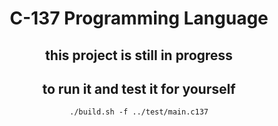 <center>
    <h1>C-137 Programming Language</h1>
    <h2>this project is still in progress</h2>
    <h2>to run it and test it for yourself</h2>
    <code>./build.sh -f ../test/main.c137</code>
</center>
